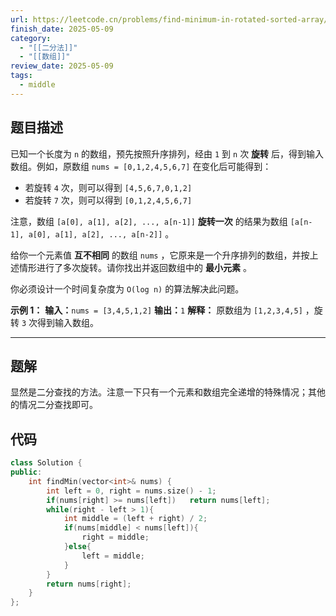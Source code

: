 ```yaml
---
url: https://leetcode.cn/problems/find-minimum-in-rotated-sorted-array/description/
finish_date: 2025-05-09
category:
  - "[[二分法]]"
  - "[[数组]]"
review_date: 2025-05-09
tags:
  - middle
---
```

## 题目描述

已知一个长度为 `n` 的数组，预先按照升序排列，经由 `1` 到 `n` 次 **旋转** 后，得到输入数组。例如，原数组 `nums = [0,1,2,4,5,6,7]` 在变化后可能得到：

- 若旋转 `4` 次，则可以得到 `[4,5,6,7,0,1,2]`
- 若旋转 `7` 次，则可以得到 `[0,1,2,4,5,6,7]`

注意，数组 `[a[0], a[1], a[2], ..., a[n-1]]` **旋转一次** 的结果为数组 `[a[n-1], a[0], a[1], a[2], ..., a[n-2]]` 。

给你一个元素值 **互不相同** 的数组 `nums` ，它原来是一个升序排列的数组，并按上述情形进行了多次旋转。请你找出并返回数组中的 **最小元素** 。

你必须设计一个时间复杂度为 `O(log n)` 的算法解决此问题。

**示例 1：**
**输入：**`nums = [3,4,5,1,2]`
**输出：**`1`
**解释：** 原数组为 `[1,2,3,4,5]` ，旋转 `3` 次得到输入数组。

---
## 题解

显然是二分查找的方法。注意一下只有一个元素和数组完全递增的特殊情况；其他的情况二分查找即可。
## 代码

```cpp
class Solution {
public:
    int findMin(vector<int>& nums) {
        int left = 0, right = nums.size() - 1;
        if(nums[right] >= nums[left])   return nums[left];
        while(right - left > 1){
            int middle = (left + right) / 2;
            if(nums[middle] < nums[left]){
                right = middle;
            }else{
                left = middle;
            }
        }
        return nums[right];
    }
};
```
